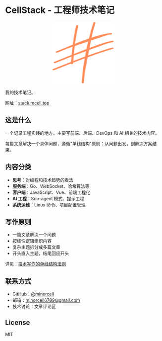# CellStack - 工程师技术笔记

<center text-align="center">
<img src="./public/logo.svg" width="200" height="200" alt="CellStack">
</center>

我的技术笔记。

网址：[stack.mcell.top](https://stack.mcell.top)

## 这是什么

一个记录工程实践的地方。主要写前端、后端、DevOps 和 AI 相关的技术内容。

每篇文章解决一个具体问题，遵循"单线结构"原则：从问题出发，到解决方案结束。

## 内容分类

- **思考**：对编程和技术趋势的看法
- **服务端**：Go、WebSocket、哈希算法等
- **客户端**：JavaScript、Vue、前端工程化
- **AI 工程**：Sub-agent 模式、提示工程
- **系统运维**：Linux 命令、项目配置管理

## 写作原则

- 一篇文章解决一个问题
- 按线性逻辑组织内容
- 复杂主题拆分成多篇文章
- 开头直入主题，结尾回应开头

详见：[技术写作的单线结构法则](https://stack.mcell.top/me/01_write)

## 联系方式

- GitHub：[@minorcell](https://github.com/minorcell)
- 邮箱：minorcell6789@gmail.com
- 技术讨论：文章评论区

## License

MIT
